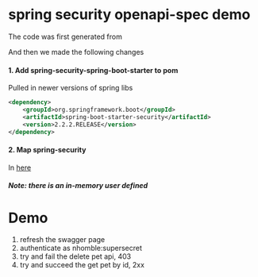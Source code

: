 # spring security openapi-spec demo
The code was first generated from 

And then we made the following changes
#### 1. Add spring-security-spring-boot-starter to pom
Pulled in newer versions of spring libs
```xml
<dependency>
    <groupId>org.springframework.boot</groupId>
    <artifactId>spring-boot-starter-security</artifactId>
    <version>2.2.2.RELEASE</version>
</dependency>
```
#### 2. Map spring-security
In [here](src/main/java/io/github/nhomble/openapidemo/configuration/WebSecurityConfig.java)
##### Note: there is an in-memory user defined

# Demo
1. refresh the swagger page
2. authenticate as nhomble:supersecret
3. try and fail the delete pet api, 403
4. try and succeed the get pet by id, 2xx